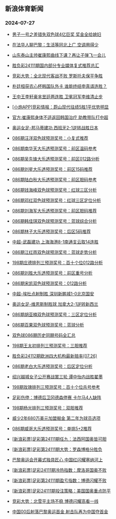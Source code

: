 ## 新浪体育新闻 
### 2024-07-27

+ [男子一号之差错失双色球4亿巨奖 奖金全给媳妇](https://sports.sina.com.cn/l/2024-07-26/doc-incfmiep4486894.shtml)

+ [在法华人聊巴黎：生活等同北上广 空调用得少](https://sports.sina.com.cn/g/pl/2024-07-26/doc-incfmpnh2170232.shtml)

+ [山东泰山主帅崔康熙曲线下课？再让子弹飞一会儿](https://sports.sina.com.cn/china/2024-07-26/doc-incfmyac7446799.shtml)

+ [胜负彩24111期国内部分专业媒体复式推荐总汇](https://sports.sina.com.cn/l/2024-07-26/doc-incfmyaa2005188.shtml)

+ [竞彩大势：全北现代客战不败 罗斯托夫保平争胜](https://sports.sina.com.cn/l/2024-07-26/doc-incfmiep4494221.shtml)

+ [朴廷桓获农心杯韩国队外卡 谁能终结申真谞连胜？](https://sports.sina.com.cn/go/2024-07-26/doc-incfmyaf4248134.shtml)

+ [王中王李轩豪芈昱廷两连胜 卫冕冠军李维清止步](https://sports.sina.com.cn/go/2024-07-26/doc-incfneiw5187170.shtml)

+ [[小炮APP]竞彩情报：蔚山现代往绩5胜1平优势明显](https://sports.sina.com.cn/l/2024-07-26/doc-incfmiep4490717.shtml)

+ [官方:崔康熙身体不适返回韩国治疗 助教带队打中超](https://sports.sina.com.cn/china/2024-07-26/doc-incfmpnm4418752.shtml)

+ [奥运女足-邦马蒂建功 西班牙2-1逆转战胜日本](https://sports.sina.com.cn/g/2024-07-26/doc-incfmawr4604881.shtml)

+ [086期汪洋双色球预测奖号：小复式推荐](https://sports.sina.com.cn/l/2024-07-26/doc-incfmyaa2030202.shtml)

+ [086期南华天大乐透预测奖号：前区温码参考](https://sports.sina.com.cn/l/2024-07-26/doc-incfmyaf4222536.shtml)

+ [086期吴先锋大乐透预测奖号：前区012路分析](https://sports.sina.com.cn/l/2024-07-26/doc-incfmyaf4225893.shtml)

+ [086期刘星大乐透预测奖号：前区15码推荐](https://sports.sina.com.cn/l/2024-07-26/doc-incfmyac7440488.shtml)

+ [086期陆白秋大乐透预测奖号：前区胆码参考](https://sports.sina.com.cn/l/2024-07-26/doc-incfmyaf4220130.shtml)

+ [086期钱海峰双色球预测奖号：红球三区分析](https://sports.sina.com.cn/l/2024-07-26/doc-incfmxzy5251437.shtml)

+ [086期邓红双色球预测奖号：红球三区定位分析](https://sports.sina.com.cn/l/2024-07-26/doc-incfmyac7471126.shtml)

+ [086期刘海军大乐透预测奖号：前区胆码推荐](https://sports.sina.com.cn/l/2024-07-26/doc-incfmxzy5208791.shtml)

+ [086期韩佳琪双色球预测奖号：蓝球综合分析](https://sports.sina.com.cn/l/2024-07-26/doc-incfmyac7472741.shtml)

+ [086期林子大乐透预测奖号：后区5码推荐](https://sports.sina.com.cn/l/2024-07-26/doc-incfmyaa1985638.shtml)

+ [中超-武磊建功 上海海港8-1南通支云取14连胜](https://sports.sina.com.cn/china/j/2024-07-26/doc-incfnqxu1786034.shtml)

+ [086期江红雨双色球预测奖号：蓝球走势分析](https://sports.sina.com.cn/l/2024-07-26/doc-incfmyaa2027346.shtml)

+ [198期庄德排列三预测奖号：百十个位012路分析](https://sports.sina.com.cn/l/2024-07-26/doc-incfmpne5383666.shtml)

+ [086期刘胜大乐透预测奖号：前区重号分析](https://sports.sina.com.cn/l/2024-07-26/doc-incfmyaa1986824.shtml)

+ [086期宋凯双色球预测奖号：012路分析](https://sports.sina.com.cn/l/2024-07-26/doc-incfmyac7475515.shtml)

+ [中超-埃杜点射制胜 深圳新鹏城1-0北京国安](https://sports.sina.com.cn/china/j/2024-07-26/doc-incfnqxv7227123.shtml)

+ [奥运女足-维恩斯制胜球 加拿大2-1逆转新西兰](https://sports.sina.com.cn/g/2024-07-26/doc-incfmawk5571352.shtml)

+ [086期胡亚楠双色球预测奖号：三区定位分析](https://sports.sina.com.cn/l/2024-07-26/doc-incfmxzy5249649.shtml)

+ [086期百果双色球预测奖号：蓝球分析](https://sports.sina.com.cn/l/2024-07-26/doc-incfmyac7461993.shtml)

+ [双色球086期历史同期号码全汇总](https://sports.sina.com.cn/l/2024-07-26/doc-incfmyac7450374.shtml)

+ [198期王太初排列三预测奖号：三胆推荐](https://sports.sina.com.cn/l/2024-07-26/doc-incfmpnh2155572.shtml)

+ [胜负彩24112期欧洲四大机构最新赔率(07.26)](https://sports.sina.com.cn/l/2024-07-26/doc-incfmyaa2001827.shtml)

+ [086期老白大乐透预测奖号：后区定位分析](https://sports.sina.com.cn/l/2024-07-26/doc-incfmyaf4216391.shtml)

+ [绍兴越城女子公开赛战罢三轮 谭中怡内战胜翟墨](https://sports.sina.com.cn/go/2024-07-26/doc-incfnkrx7324355.shtml)

+ [198期玫瑰排列三预测奖号：百十个位杀号参考](https://sports.sina.com.cn/l/2024-07-26/doc-incfmpne5376590.shtml)

+ [足彩伤停：博德后卫冈德森停赛 卡尔马4人缺阵](https://sports.sina.com.cn/l/2024-07-26/doc-incfneiy1920418.shtml)

+ [198期杨光排列三预测奖号：双胆推荐](https://sports.sina.com.cn/l/2024-07-26/doc-incfmpnh2157169.shtml)

+ [威少2年680万美元加盟掘金 第二年为球员选项](https://sports.sina.com.cn/basketball/nba/2024-07-27/doc-incfpfvk4710857.shtml)

+ [086期威哥大乐透预测奖号：单挑5+2推荐](https://sports.sina.com.cn/l/2024-07-26/doc-incfmyaa1995427.shtml)

+ [[新浪彩票]足彩第24111期任九：法西阿国奥皆可胆](https://sports.sina.com.cn/l/2024-07-27/doc-incfpncp3565553.shtml)

+ [[新浪彩票]足彩第24111期大势：罗森博格分胜负](https://sports.sina.com.cn/l/2024-07-27/doc-incfpnck1371543.shtml)

+ [巴黎奥运会开幕式独具匠心 中国红闪耀塞纳河上](https://sports.sina.com.cn/others/others/2024-07-27/doc-incfpncm6777783.shtml)

+ [[新浪彩票]足彩24111期冷热指数：摩洛哥国奥不败](https://sports.sina.com.cn/l/2024-07-27/doc-incfpnck1373643.shtml)

+ [[新浪彩票]足彩第24111期盈亏指数：博德闪耀不败](https://sports.sina.com.cn/l/2024-07-27/doc-incfpncm6789461.shtml)

+ [[新浪彩票]足彩24111期投注策略：美国国奥重点防平](https://sports.sina.com.cn/l/2024-07-27/doc-incfpnck1373071.shtml)

+ [竞彩大势：北雪平主场不稳 博德闪耀高看一线](https://sports.sina.com.cn/l/2024-07-27/doc-incfpncp3564790.shtml)

+ [中国00后射落巴黎奥运首金 射击队再为中国夺首金](https://sports.sina.com.cn/others/shoot/2024-07-27/doc-incfqihw4192461.shtml)

